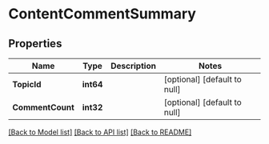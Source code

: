 # ContentCommentSummary

## Properties
Name | Type | Description | Notes
------------ | ------------- | ------------- | -------------
**TopicId** | **int64** |  | [optional] [default to null]
**CommentCount** | **int32** |  | [optional] [default to null]

[[Back to Model list]](../README.md#documentation-for-models) [[Back to API list]](../README.md#documentation-for-api-endpoints) [[Back to README]](../README.md)


